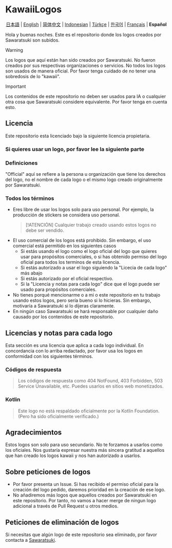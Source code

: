 # KawaiiLogos

<div align="center">
 
[日本語](./README.md) | [English](./README_EN.md) | [简体中文](/README-zhHans.md) | [Indonesian](/README-ID.md) | [Türkçe](/README-tr.md) | [한국어](/README-kr.md) | [Français](/README-fr.md) | **Español**

</div>

Hola y buenas noches. Este es el repositorio donde los logos creados por Sawaratsuki son subidos.

> [!WARNING]
 Los logos que aquí están han sido creados por Sawaratsuki. No fueron creados por sus respectivas organizaciones o servicios.
 No todos los logos son usados de manera oficial.
 Por favor tenga cuidado de no tener una sobredosis de lo "kawaii".

> [!IMPORTANT]
 Los contenidos de este repositorio no deben ser usados para IA o cualquier otra cosa que Sawaratsuki considere equivalente.
 Por favor tenga en cuenta esto.

## Licencia

Este repositorio esta licenciado bajo la siguiente licencia propietaria.

### Si quieres usar un logo, por favor lee la siguiente parte

### Definiciones

"Official" aquí se refiere a la persona u organización que tiene los derechos del logo, no el nombre de cada logo o el mismo logo creado originalmente por Sawaratsuki.

### Todos los términos

- Eres libre de usar los logos solo para uso personal.
Por ejemplo, la producción de stickers se considera uso personal.
  > [!ATENCIÓN]
    Cualquier trabajo creado usando estos logos no debe ser vendido.
- El uso comercial de los logos está prohibido.
Sin embargo, el uso comercial está permitido en los siguientes casos
  - Si estás usando el logo como el logo oficial del logo que quieres usar para propósitos comerciales, o si has obtenido permiso del logo oficial para todos los terminos de esta licencia.
  - Si estás autorizado a usar el logo siguiendo la "Licecia de cada logo" más abajo
  - Si estás autorizado por el oficial respectivo.
  - Si la "Licencia y notas para cada logo" dice que el logo puede ser usado para propósitos comerciales.
- No tienes porqué mencionarme o a mi o este repositorio en tu trabajo usando estos logos, pero sería bueno si lo hicieras.
  Sin embargo, motivaría a Sawaratsuki si lo dijeras claramente.
- En ningún caso Sawaratsuki se hará responsable por cualquier daño causado por los contenidos de este repositorio.

## Licencias y notas para cada logo

Esta sección es una licencia que aplica a cada logo individual.
En concordancia con lo arriba redactado, por favor usa los logos en conformidad con los siguientes términos.

### Códigos de respuesta

> Los códigos de respuesta como 404 NotFound, 403 Forbidden, 503 Service Unavailable, etc.
Puedes usarlos en sitios web monetizados.

### Kotlin

> Este logo no está respaldado oficialmente por la Kotlin Foundation.
(Pero ha sido oficialmente verificado.)

## Agradecimientos

Estos logos son solo para uso secundario.
No te forzamos a usarlos como los oficiales.
Nos gustaría expresar nuestra más sincera gratitud a aquellos que han creado los logos kawaii y nos han autorizado a usarlos.

## Sobre peticiones de logos

- Por favor presenta un Issue.
Si has recibido el permiso oficial para la creación del logo pedido, daremos prioridad en la creación de ese logo.
- No añadiremos más logos que aquellos creados por Sawaratsuki en este repositorio.
Por tanto, no vamos a hacer merge de ningun logo adicional a través de Pull Request u otros medios.

## Peticiones de eliminación de logos

Si necesitas que algún logo de este repositorio sea eliminado, por favor contacta a [Sawaratsuki](https://x.com/sawaratsuki1004).
